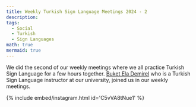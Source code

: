 ```yaml
---
title: Weekly Turkish Sign Language Meetings 2024 - 2
description:
tags:
  - Social
  - Turkish
  - Sign Languages
math: true
mermaid: true
---
```


We did the second of our weekly meetings where we all practice Turkish Sign Language for a few hours together. [Buket Ela Demirel](https://www.linkedin.com/in/buket-ela-demirel) who is a Turkish Sign Language instructor at our university, joined us in our weekly meetings.

{% include embed/instagram.html id='C5vVA8tNue1' %}